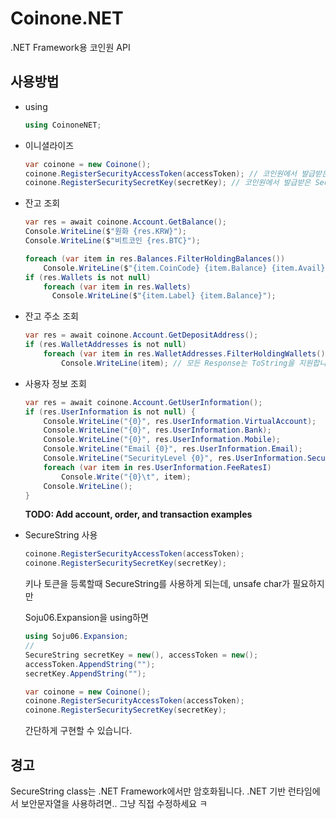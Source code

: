 # Coinone.NET
.NET Framework용 코인원 API

## 사용방법

* using

  ```csharp
  using CoinoneNET;
  ```

* 이니셜라이즈

  ```csharp
  var coinone = new Coinone();
  coinone.RegisterSecurityAccessToken(accessToken); // 코인원에서 발급받은 AccessToken
  coinone.RegisterSecuritySecretKey(secretKey); // 코인원에서 발급받은 SecretKey
  ```

- 잔고 조회

  ```csharp
  var res = await coinone.Account.GetBalance();
  Console.WriteLine($"원화 {res.KRW}");
  Console.WriteLine($"비트코인 {res.BTC}");
  
  foreach (var item in res.Balances.FilterHoldingBalances())
      Console.WriteLine($"{item.CoinCode} {item.Balance} {item.Avail}");
  if (res.Wallets is not null)
      foreach (var item in res.Wallets)
  		Console.WriteLine($"{item.Label} {item.Balance}");
  ```

- 잔고 주소 조회

  ```csharp
  var res = await coinone.Account.GetDepositAddress();
  if (res.WalletAddresses is not null)
      foreach (var item in res.WalletAddresses.FilterHoldingWallets())
          Console.WriteLine(item); // 모든 Response는 ToString을 지원합니다.
  ```

- 사용자 정보 조회

  ```csharp
  var res = await coinone.Account.GetUserInformation();
  if (res.UserInformation is not null) {
      Console.WriteLine("{0}", res.UserInformation.VirtualAccount);
      Console.WriteLine("{0}", res.UserInformation.Bank);
      Console.WriteLine("{0}", res.UserInformation.Mobile);
      Console.WriteLine("Email {0}", res.UserInformation.Email);
      Console.WriteLine("SecurityLevel {0}", res.UserInformation.SecurityLevel.ToString());
      foreach (var item in res.UserInformation.FeeRatesI)
          Console.Write("{0}\t", item);
      Console.WriteLine();
  }
  ```
  **TODO: Add account, order, and transaction examples**

* SecureString 사용

  ```csharp
  coinone.RegisterSecurityAccessToken(accessToken);
  coinone.RegisterSecuritySecretKey(secretKey);
  ```

  키나 토큰을 등록할때 SecureString를 사용하게 되는데, unsafe char가 필요하지만

  Soju06.Expansion을 using하면 

  ```csharp
  using Soju06.Expansion;
  //
  SecureString secretKey = new(), accessToken = new();
  accessToken.AppendString("");
  secretKey.AppendString("");
  
  var coinone = new Coinone();
  coinone.RegisterSecurityAccessToken(accessToken);
  coinone.RegisterSecuritySecretKey(secretKey);
  ```

  간단하게 구현할 수 있습니다.

## 경고

SecureString class는 .NET Framework에서만 암호화됩니다.
.NET 기반 런타임에서 보안문자열을 사용하려면.. 그냥 직접 수정하세요 ㅋ